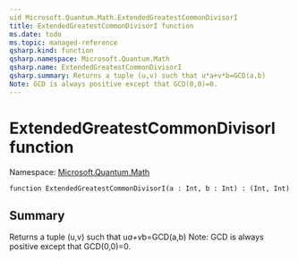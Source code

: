 ```yaml
---
uid Microsoft.Quantum.Math.ExtendedGreatestCommonDivisorI
title: ExtendedGreatestCommonDivisorI function
ms.date: todo
ms.topic: managed-reference
qsharp.kind: function
qsharp.namespace: Microsoft.Quantum.Math
qsharp.name: ExtendedGreatestCommonDivisorI
qsharp.summary: Returns a tuple (u,v) such that u*a+v*b=GCD(a,b)
Note: GCD is always positive except that GCD(0,0)=0.
---
```


# ExtendedGreatestCommonDivisorI function

Namespace: [Microsoft.Quantum.Math](xref:Microsoft.Quantum.Math)

```qsharp
function ExtendedGreatestCommonDivisorI(a : Int, b : Int) : (Int, Int)
```

## Summary
Returns a tuple (u,v) such that u*a+v*b=GCD(a,b)
Note: GCD is always positive except that GCD(0,0)=0.
